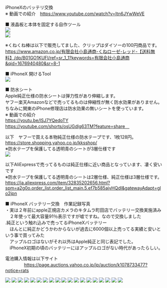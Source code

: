 iPhoneXのバッテリ交換<br>
※ 動画での紹介　https://www.youtube.com/watch?v=Itn6JYwWeVE

■ 液晶板と本体を固定する自作ツール<br>
![](/IMG_5580.jpg)<br>
![](/IMG_5583.jpg)<br>

※くねくね棒は以下で販売してました、クリップはダイソーの100円商品です。<br>
https://www.amazon.co.jp/有限会社小島通商-くねローゼ-レッド-【送料無料】/dp/B01GO1KUFI/ref=sr_1_1?keywords=有限会社小島通商&qid=1676940480&sr=8-1<br>

■ iPhoneX 開けるTool<br>
![](/04.jpg)<br>

■ 防水シート<br>
Apple純正仕様の防水シートは弾力性があり伸縮します。<br>
ヤフー楽天Amazonなどで売ってるものは伸縮性が無く防水効果がありません。<br>
ちなみに関東のiPhone修理店は防水効果の無いシートを使っています。<br>
※ 動画での紹介<br>
https://youtu.be/lSJ7YQedoTY<br>
https://youtube.com/shorts/osUGdlg63TM?feature=share　<br>

以下　ヤフーで買える本物純正仕様の防水テープです、1枚128円。<br>
https://store.shopping.yahoo.co.jp/kksshop/<br>
※防水テープを保護してる透明青のシートが3層仕様です<br>
![](/IMG_5629.jpg)<br>

以下AliExpressで売ってるものは純正仕様に近い商品となっています、凄く安いです<br>
※防水テープを保護してる透明青のシートは2層仕様、純正仕様は3層仕様です。<br>
https://ja.aliexpress.com/item/32835202656.html?spm=a2g0o.order_list.order_list_main.5.ef7b585ajvHQdI&gatewayAdapt=glo2jpn<br>

■ iPhoneX バッテリー交換　作業記録写真<br>
・実は２年前にapple正規店カメラのキタムラ町田店でバッテリー交換実施済み<br>
　２年使って最大容量91％表示ですが嘘ですね。なので交換しました<br>
.純正という触れ込みで売ってるiPhoneXバッテリー<br>
　ほんとに純正かどうかわからないが過去に6000個以上売ってる実績と安いという事で買ってみた<br>
　アップルロゴはないがそれ以外はApple純正と同じ表記でした。<br>
　iPhoneX初期の頃のバッテリーにはアップルロゴがない時代があったらしい。<br>

電池購入情報は以下サイト　<br>　　　　
https://page.auctions.yahoo.co.jp/jp/auction/k1078733477?notice=rats<br>

![](/IMG_5619.jpg)
![](/IMG_5620.jpg)
![](/IMG_5621.jpg)
![](/IMG_5622.jpg)
![](/IMG_5623.jpg)
![](/IMG_5624.jpg)
![](/IMG_5625.jpg)
![](/IMG_5626.jpg)
![](/IMG_5579.jpg)
![](/IMG_5580.jpg)
![](/IMG_5581.jpg)
![](/IMG_5582.jpg)
![](/IMG_5583.jpg)
![](/IMG_5584.jpg)
![](/IMG_5585.jpg)
![](/IMG_5597.jpg)
![](/IMG_5598.jpg)
![](/IMG_5599.jpg)
![](/S__4079629.jpg)

